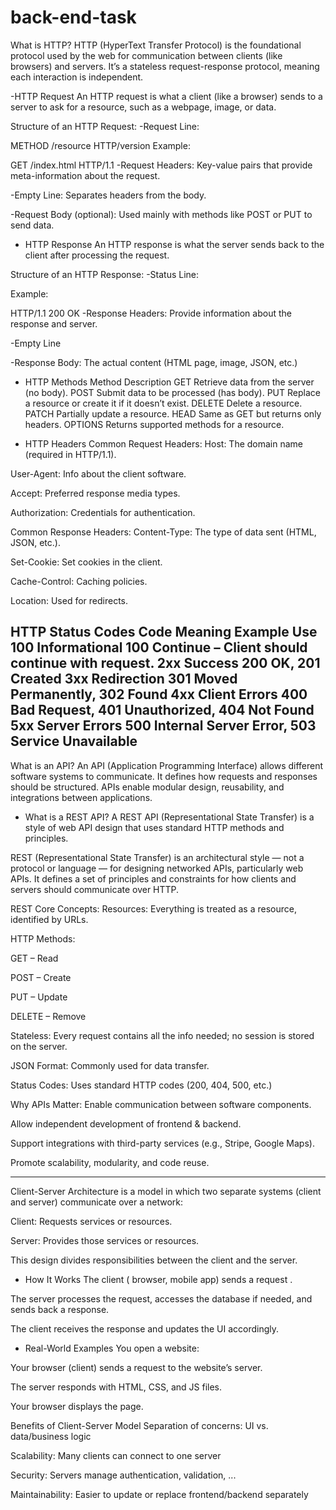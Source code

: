 # back-end-task
What is HTTP?
HTTP (HyperText Transfer Protocol) is the foundational protocol used by the web for communication between clients (like browsers) and servers. It’s a stateless request-response protocol, meaning each interaction is independent.

-HTTP Request
An HTTP request is what a client (like a browser) sends to a server to ask for a resource, such as a webpage, image, or data.

Structure of an HTTP Request:
-Request Line:

METHOD /resource HTTP/version
Example:

GET /index.html HTTP/1.1
-Request Headers:
Key-value pairs that provide meta-information about the request.

-Empty Line:
Separates headers from the body.

-Request Body (optional):
Used mainly with methods like POST or PUT to send data.


- HTTP Response
An HTTP response is what the server sends back to the client after processing the request.

Structure of an HTTP Response:
-Status Line:

Example:

HTTP/1.1 200 OK
-Response Headers:
Provide information about the response and server.

-Empty Line

-Response Body:
The actual content (HTML page, image, JSON, etc.)

- HTTP Methods
Method	Description
GET	Retrieve data from the server (no body).
POST	Submit data to be processed (has body).
PUT	Replace a resource or create it if it doesn’t exist.
DELETE	Delete a resource.
PATCH	Partially update a resource.
HEAD	Same as GET but returns only headers.
OPTIONS	Returns supported methods for a resource.

- HTTP Headers
Common Request Headers:
Host: The domain name (required in HTTP/1.1).

User-Agent: Info about the client software.

Accept: Preferred response media types.

Authorization: Credentials for authentication.

Common Response Headers:
Content-Type: The type of data sent (HTML, JSON, etc.).

Set-Cookie: Set cookies in the client.

Cache-Control: Caching policies.

Location: Used for redirects.

 HTTP Status Codes
Code	Meaning	Example Use
100	Informational	100 Continue – Client should continue with request.
2xx	Success	200 OK, 201 Created
3xx	Redirection	301 Moved Permanently, 302 Found
4xx	Client Errors	400 Bad Request, 401 Unauthorized, 404 Not Found
5xx	Server Errors	500 Internal Server Error, 503 Service Unavailable
--------------------------------------------------------------------------------------------------------
What is an API?
An API (Application Programming Interface) allows different software systems to communicate. It defines how requests and responses should be structured. APIs enable modular design, reusability, and integrations between applications.

- What is a REST API?
A REST API (Representational State Transfer) is a style of web API design that uses standard HTTP methods and principles.

REST (Representational State Transfer) is an architectural style — not a protocol or language — for designing networked APIs, particularly web APIs. It defines a set of principles and constraints for how clients and servers should communicate over HTTP.


REST Core Concepts:
Resources: Everything is treated as a resource, identified by URLs.

HTTP Methods:

GET – Read

POST – Create

PUT – Update

DELETE – Remove

Stateless: Every request contains all the info needed; no session is stored on the server.

JSON Format: Commonly used for data transfer.

Status Codes: Uses standard HTTP codes (200, 404, 500, etc.)



 Why APIs Matter:
Enable communication between software components.

Allow independent development of frontend & backend.

Support integrations with third-party services (e.g., Stripe, Google Maps).

Promote scalability, modularity, and code reuse.


------------------------------------------------------------------------
Client-Server Architecture is a model in which two separate systems (client and server) communicate over a network:

Client: Requests services or resources.

Server: Provides those services or resources.

This design divides responsibilities between the client and the server.

- How It Works
The client ( browser, mobile app) sends a request .

The server processes the request, accesses the database if needed, and sends back a response.

The client receives the response and updates the UI accordingly.

* Real-World Examples
You open a website:

Your browser (client) sends a request to the website’s server.

The server responds with HTML, CSS, and JS files.

Your browser displays the page.

Benefits of Client-Server Model
Separation of concerns: UI vs. data/business logic

Scalability: Many clients can connect to one server

Security: Servers manage authentication, validation, ...

Maintainability: Easier to update or replace frontend/backend separately







